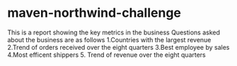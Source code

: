 # maven-northwind-challenge
This is a report showing the key metrics in the business
Questions asked about the business are as follows
1.Countries with the largest revenue
2.Trend of orders received over the eight quarters
3.Best employee by sales
4.Most efficent shippers
5. Trend of revenue over the eight quarters

